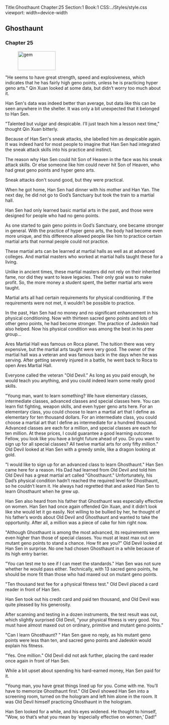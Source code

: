 Title:Ghosthaunt 
Chapter:25 
Section:1 
Book:1 
CSS:../Styles/style.css 
viewport: width=device-width
  
## Ghosthaunt
### Chapter 25
  
<figure>
	<img src="../Images/gem.gif" alt="gem" id="gem" width="120" height="60" />
</figure>
  

  
"He seems to have great strength, speed and explosiveness, which indicates that he has fairly high geno points, unless he is practicing hyper geno arts." Qin Xuan looked at some data, but didn’t worry too much about it.

Han Sen's data was indeed better than average, but data like this can be seen anywhere in the shelter. It was only a bit unexpected that it belonged to Han Sen.

"Talented but vulgar and despicable. I’ll just teach him a lesson next time," thought Qin Xuan bitterly.

Because of Han Sen's sneak attacks, she labelled him as despicable again. It was indeed hard for most people to imagine that Han Sen had integrated the sneak attack skills into his practice and instinct.

The reason why Han Sen could hit Son of Heaven in the face was his sneak attack skills. Or else someone like him could never hit Son of Heaven, who had great geno points and hyper geno arts.

Sneak attacks don't sound good, but they were practical.

When he got home, Han Sen had dinner with his mother and Han Yan. The next day, he did not go to God’s Sanctuary but took the train to a martial hall.

Han Sen had only learned basic martial arts in the past, and those were designed for people who had no geno points.

As one started to gain geno points in God’s Sanctuary, one became stronger in general. With the practice of hyper geno arts, the body had become even more unique, and this difference allowed people like him to practice certain martial arts that normal people could not practice.

These martial arts can be learned at martial halls as well as at advanced colleges. And martial masters who worked at martial halls taught these for a living.

Unlike in ancient times, these martial masters did not rely on their inherited fame, nor did they want to leave legacies. Their only goal was to make profit. So, the more money a student spent, the better martial arts were taught.

Martial arts all had certain requirements for physical conditioning. If the requirements were not met, it wouldn’t be possible to practice.

In the past, Han Sen had no money and no significant enhancement in his physical conditioning. Now with thirteen sacred geno points and lots of other geno points, he had become stronger. The practice of Jadeskin had also helped. Now his physical condition was among the best in his peer group...

Ares Martial Hall was famous on Roca planet. The tuition there was very expensive, but the martial arts taught were very good. The owner of the martial hall was a veteran and was famous back in the days when he was serving. After getting severely injured in a battle, he went back to Roca to open Ares Martial Hall.

Everyone called the veteran "Old Devil." As long as you paid enough, he would teach you anything, and you could indeed learn some really good skills.

"Young man, want to learn something? We have elementary classes, intermediate classes, advanced classes and special classes here. You can learn fist fighting, weapon skills, and even hyper geno arts here. For an elementary class, you could choose to learn a martial art that I define as elementary for ten thousand dollars. For an intermediate class, you could choose a martial art that I define as intermediate for a hundred thousand. Advanced classes are each for a million, and special classes are each for ten million. At these prices, I could guarantee a good learning outcome. Fellow, you look like you have a bright future ahead of you. Do you want to sign up for all special classes? All twelve martial arts for only fifty million." Old Devil looked at Han Sen with a greedy smile, like a dragon looking at gold.

"I would like to sign up for an advanced class to learn Ghosthaunt." Han Sen came here for a reason. His Dad had learned from Old Devil and told him Old Devil has a great martial art called "Ghosthaunt." Unfortunately, his Dad’s physical condition hadn’t reached the required level for Ghosthaunt, so he couldn’t learn it. He always had regretted that and asked Han Sen to learn Ghosthaunt when he grew up.

Han Sen also heard from his father that Ghosthaunt was especially effective on women. Han Sen had once again offended Qin Xuan, and it didn’t look like she would let it go easily. Not willing to be bullied by her, he thought of his father’s words about Old Devil and Ghosthaunt and wanted to take the opportunity. After all, a million was a piece of cake for him right now.

"Although Ghosthaunt is among the most advanced, its requirements were even higher than those of special classes. You must at least max out on mutant geno points to stand a chance. How fit are you?" Old Devil looked at Han Sen in surprise. No one had chosen Ghosthaunt in a while because of its high entry barrier.

"You can test me to see if I can meet the standards." Han Sen was not sure whether he would pass either. Technically, with 13 sacred geno points, he should be more fit than those who had maxed out on mutant geno points.

"Ten thousand test fee for a physical fitness test." Old Devil placed a card reader in front of Han Sen.

Han Sen took out his credit card and paid ten thousand, and Old Devil was quite pleased by his generosity.

After scanning and testing in a dozen instruments, the test result was out, which slightly surprised Old Devil, "your physical fitness is very good. You must have almost maxed out on ordinary, primitive and mutant geno points."

"Can I learn Ghosthaunt? " Han Sen gave no reply, as his mutant geno points were less than ten, and sacred geno points and Jadeskin would explain his fitness.

"Yes. One million." Old Devil did not ask further, placing the card reader once again in front of Han Sen.

While a bit upset about spending his hard-earned money, Han Sen paid for it.

"Young man, you have great things lined up for you. Come with me. You’ll have to memorize Ghosthaunt first." Old Devil showed Han Sen into a screening room, turned on the hologram and left him alone in the room. It was Old Devil himself practicing Ghosthaunt in the hologram.

Han Sen looked for a while, and his eyes widened. He thought to himself, "Wow, so that’s what you mean by ‘especially effective on women,’ Dad!"